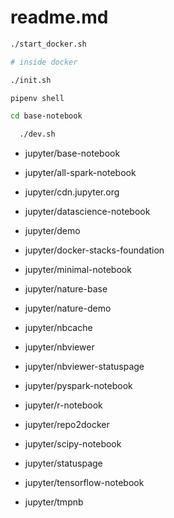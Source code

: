 # readme.md

```bash
./start_docker.sh

# inside docker

./init.sh

pipenv shell

cd base-notebook

  ./dev.sh
```

- jupyter/base-notebook

- jupyter/all-spark-notebook
- jupyter/cdn.jupyter.org
- jupyter/datascience-notebook
- jupyter/demo
- jupyter/docker-stacks-foundation
- jupyter/minimal-notebook
- jupyter/nature-base
- jupyter/nature-demo
- jupyter/nbcache
- jupyter/nbviewer
- jupyter/nbviewer-statuspage
- jupyter/pyspark-notebook
- jupyter/r-notebook
- jupyter/repo2docker
- jupyter/scipy-notebook
- jupyter/statuspage
- jupyter/tensorflow-notebook
- jupyter/tmpnb
